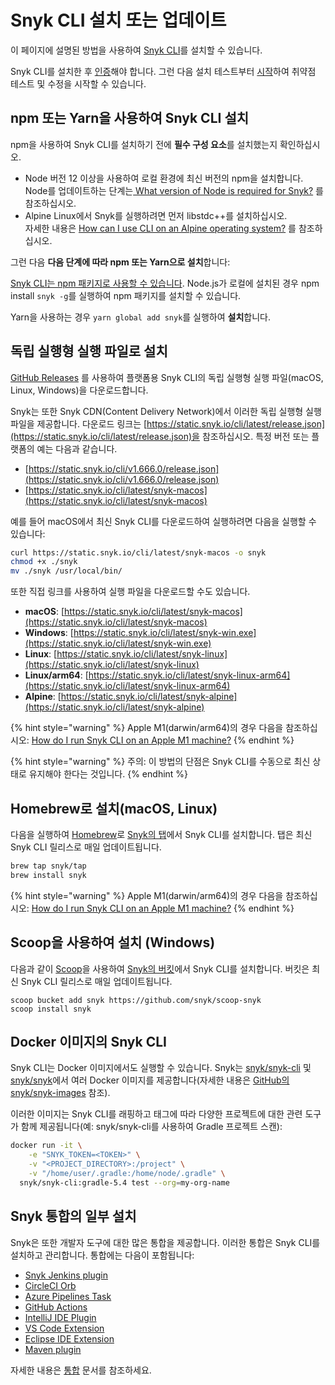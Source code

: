 # Snyk CLI 설치 또는 업데이트

이 페이지에 설명된 방법을 사용하여 [Snyk CLI](./)를 설치할 수 있습니다.

Snyk CLI를 설치한 후 [인증](cli-3/undefined.md)해야 합니다. 그런 다음 설치 테스트부터 [시작](cli.md)하여 취약점 테스트 및 수정을 시작할 수 있습니다.

## npm 또는 Yarn을 사용하여 Snyk CLI 설치

npm을 사용하여 Snyk CLI를 설치하기 전에 **필수 구성 요소**를 설치했는지 확인하십시오.

* Node 버전 12 이상을 사용하여 로컬 환경에 최신 버전의 npm을 설치합니다.\
  Node를 업데이트하는 단계는[ What version of Node is required for Snyk?](https://support.snyk.io/hc/en-us/articles/360004183317-What-version-of-Node-is-required-for-Snyk-) 를 참조하십시오.
* Alpine Linux에서 Snyk를 실행하려면 먼저 libstdc++를 설치하십시오.\
  자세한 내용은 [How can I use CLI on an Alpine operating system?](https://support.snyk.io/hc/en-us/articles/360001929038) 를 참조하십시오.

그런 다음 **다음 단계에 따라 npm 또는 Yarn으로 설치**합니다:

[Snyk CLI는 npm 패키지로 사용할 수 있습니다](https://www.npmjs.com/package/snyk). Node.js가 로컬에 설치된 경우 npm install `snyk -g`를 실행하여 npm 패키지를 설치할 수 있습니다.

Yarn을 사용하는 경우 `yarn global add snyk`를 실행하여 **설치**합니다.

## 독립 실행형 실행 파일로 설치

[GitHub Releases](https://github.com/snyk/snyk/releases) 를 사용하여 플랫폼용 Snyk CLI의 독립 실행형 실행 파일(macOS, Linux, Windows)을 다운로드합니다.

Snyk는 또한 Snyk CDN(Content Delivery Network)에서 이러한 독립 실행형 실행 파일을 제공합니다. 다운로드 링크는 [https://static.snyk.io/cli/latest/release.json](https://static.snyk.io/cli/latest/release.json)을 참조하십시오. 특정 버전 또는 플랫폼의 예는 다음과 같습니다.

* [https://static.snyk.io/cli/v1.666.0/release.json](https://static.snyk.io/cli/v1.666.0/release.json)
* [https://static.snyk.io/cli/latest/snyk-macos](https://static.snyk.io/cli/latest/snyk-macos)

예를 들어 macOS에서 최신 Snyk CLI를 다운로드하여 실행하려면 다음을 실행할 수 있습니다:

```bash
curl https://static.snyk.io/cli/latest/snyk-macos -o snyk
chmod +x ./snyk
mv ./snyk /usr/local/bin/
```

또한 직접 링크를 사용하여 실행 파일을 다운로드할 수도 있습니다.

* **macOS**: [https://static.snyk.io/cli/latest/snyk-macos](https://static.snyk.io/cli/latest/snyk-macos)
* **Windows**: [https://static.snyk.io/cli/latest/snyk-win.exe](https://static.snyk.io/cli/latest/snyk-win.exe)
* **Linux**: [https://static.snyk.io/cli/latest/snyk-linux](https://static.snyk.io/cli/latest/snyk-linux)
* **Linux/arm64**: [https://static.snyk.io/cli/latest/snyk-linux-arm64](https://static.snyk.io/cli/latest/snyk-linux-arm64)
* **Alpine**: [https://static.snyk.io/cli/latest/snyk-alpine](https://static.snyk.io/cli/latest/snyk-alpine)

{% hint style="warning" %}
Apple M1(darwin/arm64)의 경우 다음을 참조하십시오: [How do I run Snyk CLI on an Apple M1 machine?](https://support.snyk.io/hc/en-us/articles/5022278090397)
{% endhint %}

{% hint style="warning" %}
주의: 이 방법의 단점은 Snyk CLI를 수동으로 최신 상태로 유지해야 한다는 것입니다.
{% endhint %}

## Homebrew로 설치(macOS, Linux)

다음을 실행하여 [Homebrew](https://brew.sh/)로 [Snyk의 탭](https://github.com/snyk/homebrew-tap)에서 Snyk CLI를 설치합니다. 탭은 최신 Snyk CLI 릴리스로 매일 업데이트됩니다.

```bash
brew tap snyk/tap
brew install snyk
```

{% hint style="warning" %}
Apple M1(darwin/arm64)의 경우 다음을 참조하십시오: [How do I run Snyk CLI on an Apple M1 machine?](https://support.snyk.io/hc/en-us/articles/5022278090397)
{% endhint %}

## Scoop을 사용하여 설치 (Windows)

다음과 같이 [Scoop](https://scoop.sh/)을 사용하여 [Snyk의 버킷](https://github.com/snyk/scoop-snyk)에서 Snyk CLI를 설치합니다. 버킷은 최신 Snyk CLI 릴리스로 매일 업데이트됩니다.

```
scoop bucket add snyk https://github.com/snyk/scoop-snyk
scoop install snyk
```

## Docker 이미지의 Snyk CLI

Snyk CLI는 Docker 이미지에서도 실행할 수 있습니다. Snyk는 [snyk/snyk-cli](https://hub.docker.com/r/snyk/snyk-cli) 및 [snyk/snyk](https://hub.docker.com/r/snyk/snyk)에서 여러 Docker 이미지를 제공합니다(자세한 내용은 [GitHub의 snyk/snyk-images](https://github.com/snyk/snyk-images) 참조).

이러한 이미지는 Snyk CLI를 래핑하고 태그에 따라 다양한 프로젝트에 대한 관련 도구가 함께 제공됩니다(예: snyk/snyk-cli를 사용하여 Gradle 프로젝트 스캔):

```bash
docker run -it \
    -e "SNYK_TOKEN=<TOKEN>" \
    -v "<PROJECT_DIRECTORY>:/project" \
    -v "/home/user/.gradle:/home/node/.gradle" \
  snyk/snyk-cli:gradle-5.4 test --org=my-org-name
```

## Snyk 통합의 일부 설치

Snyk은 또한 개발자 도구에 대한 많은 통합을 제공합니다. 이러한 통합은 Snyk CLI를 설치하고 관리합니다. 통합에는 다음이 포함됩니다:

* [Snyk Jenkins plugin](https://github.com/jenkinsci/snyk-security-scanner-plugin)
* [CircleCI Orb](https://github.com/snyk/snyk-orb)
* [Azure Pipelines Task](https://github.com/snyk/snyk-azure-pipelines-task)
* [GitHub Actions](https://github.com/snyk/actions)
* [IntelliJ IDE Plugin](https://github.com/snyk/snyk-intellij-plugin)
* [VS Code Extension](https://marketplace.visualstudio.com/items?itemName=snyk-security.snyk-vulnerability-scanner)
* [Eclipse IDE Extension](https://github.com/snyk/snyk-eclipse-plugin)
* [Maven plugin](https://github.com/snyk/snyk-maven-plugin)

자세한 내용은 [통합](../integrations/) 문서를 참조하세요.
